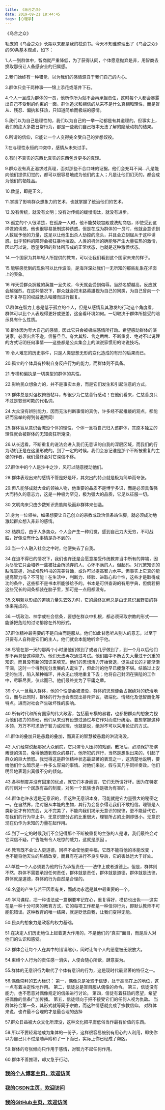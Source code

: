 ```yaml
---
title: 《乌合之众》
date: 2019-09-21 18:44:45
tags: [心理学]
---
```


《乌合之众》
<!--more-->
勒庞的《乌合之众》长期以来都是我的枕边书。今天不知谁整理出了《乌合之众》的60条基本观点，如下：

1.人一到群体中，智商就严重降低，为了获得认同，个体愿意抛弃是非，用智商去换取那份让人备感安全的归属感。

2.我们始终有一种错觉，以为我们的感情源自于我们自己的内心。

3.群体只会干两种事——锦上添花或落井下石。

4.个人一旦成为群体的一员，他所作所为就不会再承担责任，这时每个人都会暴露出自己不受到的约束的一面。群体追求和相信的从来不是什么真相和理性，而是盲从、残忍、偏执和狂热，只知道简单而极端的感情。

5.我们以为自己是理性的，我们以为自己的一举一动都是有其道理的。但事实上，我们的绝大多数日常行为，都是一些我们自己根本无法了解的隐蔽动机的结果。

6.所谓的信仰，它能让一个人变得完全受自己的梦想奴役。

7.在与理性永恒的冲突中，感情从未失过手。

8.有时不真实的东西比真实的东西包含更多的真理。

9.群众没有真正渴求过真理，面对那些不合口味的证据，他们会充耳不闻…凡是能向他们提供幻觉的，都可以很容易地成为他们的主人；凡是让他们幻灭的，都会成为他们的牺牲品。

10.数量，即是正义。

11.掌握了影响群众想象力的艺术，也就掌握了统治他们的艺术。

12.没有传统，就没有文明；没有对传统的缓慢淘汰，就没有进步。

13.孤立的个人很清楚，在孤身一人时，他不能焚烧宫殿或洗劫商店，即使受到这样做的诱惑，他也很容易抵制这种诱惑。但是在成为群体的一员时，他就会意识到人数赋予他的力量，这足以让他生出杀人劫掠的念头，并且会立刻屈从于这种诱惑。出乎预料的障碍会被狂暴地摧毁。人类的机体的确能够产生大量狂热的激情，因此可以说，愿望受阻的群体所形成的正常状态，也就是这种激愤状态。

14.一个国家为其年轻人所提供的教育，可以让我们看到这个国家未来的样子。

15.能够感觉到的现象可以比作波浪，是海洋深处我们一无所知的那些乱象在洋面上的表象。

16.昨天受群众拥戴的英雄一旦失败，今天就会受到侮辱。当然名望越高，反应就会越强烈。在这种情况下，群众就会把末路英雄视为自己的同类，为自己曾向一个已不复存在的权威低头哈腰而进行报复。

17.群体在智力上总是低于孤立的个人，但是从感情及其激发的行动这个角度看，群体可以比个人表现得更好或更差，这全看环境如何。一切取决于群体所接受的暗示具有什么性质。

18.群体因为夸大自己的感情，因此它只会被极端感情所打动。希望感动群体的演说家，必须出言不逊，信誓旦旦。夸大其辞、言之凿凿、不断重复、绝对不以说理的方式证明任何事情——这些都是公众集会上的演说家惯用的论说技巧。

19.令人难忘的历史事件，只是人类思想无形的变化造成的有形的后果而已。

20.孤立的个体具有控制自身反应行为的能力，而群体则不具备。

21.专横和偏执是一切类型的群体的共性。

22.影响民众想象力的，并不是事实本身，而是它们发生和引起注意的方式。

23.群体总是对强权俯首帖耳，却很少为仁慈善行感动！在他们看来，仁慈善良只不过是软弱可欺的代名词。

24.大众没有辨别能力，因而无法判断事情的真伪，许多经不起推敲的观点，都能轻而易举的得到普遍赞同!

25.群体盲从意识会淹没个体的理性，个体一旦将自己归入该群体，其原本独立的理性就会被群体的无知疯狂所淹没。

26.从长远看，不断重复的说法会进入我们无意识的自我的深层区域，而我们的行为动机正是在这里形成的。到了一定的时候，我们会忘记谁是那个不断被重复的主张的作者，我们最终会对它深信不移。

27.群体中的个人是沙中之沙，风可以随意搅动他们。

28.群体表现出来的感情不管是好是坏，其突出的特点就是极为简单而夸张。

29.但凡能够成就大业的领袖人物，他重要的品质不是博学多识，而是必须具备强大而持久的意志力，这是一种极为罕见，极为强大的品质，它足以征服一切。

30.文明向来只由少数知识贵族阶级而非群体来创造。

31.身为一位领袖，如果想要让自己创立的宗教或政治信条站住脚，就必须成功地激起群众想入非非的感情。

32.结群后，由于人多势众，个人会产生一种幻觉，感到自己力大无穷，不可战胜，好像没有什么事情是办不到的。

33.当一个人融入社会之中时，他便失去了自我。

34.在迫不得已的情况下，我们也许还是会愿意接受传统教育当中所有的弊端，因为尽管它只会培养一些被社会所抛弃的人、心怀不满的人，但起码，对冗繁知识的肤浅掌握，对成堆教科书的完美背诵，或许可以提高智力水平。但事实上它真的能提高智力吗？不可能！在生活中，判断力、经验、进取心和个性，这些才是取得成功的条件，这些都不是书本所能够给予的。书本是可供查询的有用字典，但倘若把这些冗长的词条都装在脑子里，那可是一点用都没有。

35.文明赖以形成的道德力量失去效力时，它的最终瓦解总是由无意识且野蛮的群体来完成的。

36.一切政治、神学或社会信条，要想在群众中扎根，都必须采取宗教的形式——能够把危险的讨论排除在外的形式。

37.群体精神最需要的不是自由而是服从。他们如此甘愿听从别人的意志，以至于只要有人自称是它们的主人，他们就会本能地听命于他。

38.尽管在那一天的那两个小时里他们做到了或者几乎做到了，到一个月以后他们却不再具备这种能力。他们无法再次通过考试。他们脑中不断丢失大量过于沉重的知识，而且没有新的知识来填充。他们的思想活力开始衰退，促进成长的才能渐渐干涸，这时一个得到充分发展的人诞生了，但此时的他早已疲惫不堪。结婚过上安定的生活，陷入某种循环，并永无止境地重复下去；他将自己封闭在狭隘的工作中，尽职尽责，仅此而已。他们最终变为了平庸之辈。

39.个人一旦融入群体，他的个性便会被湮没，群体的思想便会占据绝对的统治地位，而与此同时，群体的行为也会表现出排斥异议，极端化、情绪化及低智商化等特点。进而对社会产生破坏性的影响。

40.所有时代和所有国家的伟大政客，包括最专横的暴君，也都把群众的想象力视为他们权力的基础，他们从来没有设想过通过与它作对而进行统治。要想掌握这种本领，万万不可求助于智力或推理，也就是说，绝对不可以采用论证的方式。

41.群体的叠加只是愚蠢的叠加，而真正的智慧被愚蠢的洪流淹没。

42.人们经常说起那家大众剧院，它只演令人压抑的戏剧，散场后，必须保护扮演叛徒的演员，免得他遭到观众的暴打。他所犯的罪行，当然是想象出来的，引起了群众的巨大愤怒。我觉得这是群体精神状态最显著的表现之一，这清楚地说明，要给他们什么暗示是一件多么容易的事情。对他们来说，假与真几乎同样奏效。他们明显地表现出真假不分的倾向。

43.各种制度并没有固定的优点，就它们本身而言，它们无所谓好坏。因为在特定的时刻对一个民族有益的制度，对另一个民族也许是极为有害的 。

44.群体也许永远是无意识的，但这种无意识本身，可能就是它力量强大的秘密之一。在自然界，绝对服从本能的生物，其行为会复杂得让我们不敢相信。理智是人类新近才有的东西，太不完美了，不能向我们揭示无意识的规律，更不能替代它。在我们的行为举止中，无意识部分占的比重很大，理智所占的比例却很小。无意识现在仍作为未知的力量在起作用。

45.到了一定的时候我们不会记得那个不断被重复的主张的人是谁，我们最终会对它深信不疑，广告能有令人吃惊的威力，这就是原因 。

46.教育既不会让人更道德，同样不会使他更幸福，它既不能将他的本能改变 ，也不能将他天生的热情改变，而且有在进行不良引导后，它的害处远大于好处。

47.单独一个人必须要为他的行为承担责任——法律上或者道德上。但是，群体则不然，群体不需要承担任何责任，群体就是责任，群体就是道德，群体就是法律，群体就是道德，群体的行为自然是合理的。

48.名望的产生与若干因素有关，而成功永远是其中最重要的一个。

49.学习课程，把一种语法或一篇纲要牢记在心，重复得好，模仿也出色——这实在是一种十分可笑的教育方式，它的每项工作都是一种信仰行为，即默认教师不可能犯错误。这种教育的唯一结果，就是贬低自我，让我们变得无能。

50.民众的想象力是政客的权力基础。

51.在决定人们历史地位上起着更大作用的，不是他们的“真实”面目，而是后人对他们的认识和感受。

52.群体会让每个人在其中的错误缩小，同时让每个人的恶意被无限放大。

54.束缚个人行为的责任感一消失，人便会随心所欲，肆意妄为。

55.群体的无意识行为取代了个体有意识的行为，这是现时代最显著的特征之一。

56.偶像崇拜的五大标识：
第一，偶像总是凌驾于信徒，处于高高在上的地位，这一点有着决定性地作用。
第二，信徒总是盲目服从偶像的命令。
第三，信徒没有能力，也不愿意对偶像规定的信条进行讨论。
第四，信徒有着狂热的愿望，希望把偶像的信条广加传播。
第五，信徒倾向于把不接受它们的任何人视为仇敌。
当群体符合第一条，其形式就等同于宗教，而这种情感就变成了宗教信仰。
对群体来说，也许最不合理的才是最合理的选择

57.群众日益被大众文化所湮没，这种文化把平庸低俗当作最有价值的东西。

58.所以不要轻易地成为集体的一份子，这样很容易被别有用心的人利用，即使你以为自己只不过是随声附和了一下而已，实际上你已经成了帮凶。

59.群体的夸张倾向只作用于感情，对智力不起任何作用。

60.群体不善推理，却又急于行动。


### [我的个人博客主页，欢迎访问](http://www.aomanhao.top/)
### [我的CSDN主页，欢迎访问](https://blog.csdn.net/Aoman_Hao)
### [我的GitHub主页，欢迎访问](https://github.com/AomanHao)


